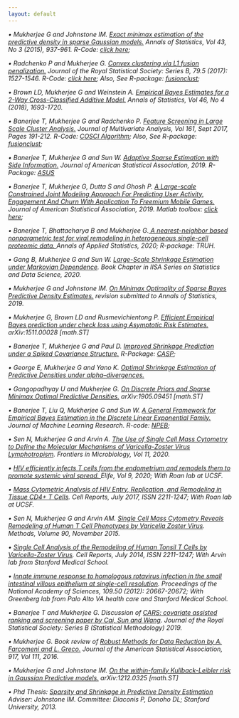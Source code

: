 ```yaml
---
layout: default
---
```


_&#8226; Mukherjee G and Johnstone IM. <a href='https://arxiv.org/abs/1211.2071'><em>Exact minimax estimation of the predictive density in sparse Gaussian models.</em></a> Annals of Statistics, Vol 43, No 3 (2015), 937-961. R-Code: <a href='https://gmukherjee.github.io/Software/2014-01-31-pde/'><em>click here</em></a>;_

_&#8226; Radchenko P and Mukherjee G. <a href='https://arxiv.org/pdf/1412.0753.pdf'><em>Convex clustering via L1 fusion penalization.</em></a> Journal of the Royal Statistical Society: Series B, 79.5 (2017): 1527-1546. R-Code: 
  <a href='https://www.dropbox.com/sh/udjapvtjonod1xy/AABkaqWzXkYpQ-oVAp1Pb6X9a?dl=0'><em>click here</em></a>; Also, See R-package: <a href='https://gmukherjee.github.io/Software/2017-09-19-fusionclust/'><em>fusionclust</em></a>;_
   
_&#8226; Brown LD, Mukherjee G  and Weinstein  A. <a href='https://arxiv.org/pdf/1605.08466.pdf'><em>Empirical Bayes Estimates for a 2-Way Cross-Classified Additive Model.</em></a> Annals of Statistics, Vol 46, No 4 (2018), 1693-1720._

_&#8226; Banerjee T, Mukherjee G and Radchenko P. <a href='https://arxiv.org/pdf/1701.02857.pdf'><em>Feature Screening in Large Scale Cluster Analysis.</em></a> Journal of Multivariate Analysis, Vol 161, Sept 2017, Pages 191-212. R-Code: <a href='https://gmukherjee.github.io/Software/2017-01-10-cosci/'><em>COSCI Algorithm</em></a>; Also, See R-package: <a href='https://gmukherjee.github.io/Software/2017-09-19-fusionclust/'><em>fusionclust</em></a>;_ 

_&#8226; Banerjee T, Mukherjee G and Sun W. <a href='https://arxiv.org/pdf/1811.11930.pdf'> <em>Adaptive Sparse Estimation with Side Information.</em></a> Journal of American Statistical Association, 2019. R-Package: <a href='https://cran.r-project.org/web/packages/asus/index.html'><em>ASUS</em></a>_

_&#8226; Banerjee T, Mukherjee G, Dutta S and Ghosh P. <a href='https://www.tandfonline.com/doi/ref/10.1080/01621459.2019.1611584'><em>A Large-scale Constrained Joint
Modeling Approach For Predicting User Activity, Engagement And Churn With Application
To Freemium Mobile Games.</em></a> Journal of American Statistical Association, 2019. Matlab toolbox: <a href='https://gmukherjee.github.io/Software/2018-12-31-cezij/'><em>click here</em></a>;_

_&#8226; Banerjee T, Bhattacharya B and Mukherjee G.<a href='https://arxiv.org/pdf/2003.02937.pdf'> <em>A nearest-neighbor based nonparametric test for viral remodeling in heterogeneous single-cell proteomic data. </em></a> Annals of Applied Statistics, 2020; R-package: TRUH._

_&#8226; Gang B, Mukherjee G and Sun W. <a href='https://arxiv.org/pdf/2003.01873.pdf'><em>Large-Scale Shrinkage Estimation under Markovian Dependence</em></a>. Book Chapter in IISA Series on Statistics and Data Science, 2020._

_&#8226; Mukherjee G and Johnstone IM. <a href='https://arxiv.org/pdf/1707.04380.pdf'><em>On Minimax Optimality of Sparse Bayes Predictive Density Estimates.</em></a> revision submitted to Annals of Statistics, 2019._

_&#8226; Mukherjee G, Brown LD and  Rusmevichientong P. <a href='https://arxiv.org/pdf/1511.00028.pdf'><em>Efficient Empirical Bayes prediction under check loss using Asymptotic Risk Estimates.</em></a> arXiv:1511.00028 [math.ST]_

_&#8226; Banerjee T, Mukherjee G and Paul D. <a href='https://www.dropbox.com/s/nj62dbw10dsx1e8/casp.pdf?dl=0'> <em>Improved Shrinkage Prediction under a Spiked Covariance
Structure.</em></a> R-Package: <a href='https://github.com/trambakbanerjee/casp#casp'><em>CASP</em></a>;_

_&#8226; George E, Mukherjee G and Yano K. <a href=""><em>Optimal Shrinkage Estimation of Predictive Densities under alpha–divergences.</em></a>_ 

_&#8226; Gangopadhyay U and Mukherjee G. <a href="https://arxiv.org/pdf/1905.09451.pdf"><em>On Discrete Priors and Sparse Minimax Optimal Predictive Densities.</em></a> arXiv:1905.09451 [math.ST]_ 

_&#8226; Banerjee T, Liu Q, Mukherjee G and Sun W. <a href='https://arxiv.org/pdf/1910.08997.pdf'><em>A General Framework for Empirical Bayes Estimation in the Discrete Linear Exponential Family. </em></a> Journal of Machine Learning Research. R-code:  <a href='https://gmukherjee.github.io/Software/2019-10-10-npeb/'><em>NPEB</em></a>;_

_&#8226; Sen N, Mukherjee G and Arvin A. <a href='https://doi.org/10.3389/fmicb.2020.01224'><em>The Use of Single Cell Mass Cytometry to Define the Molecular Mechanisms of Varicella-Zoster Virus Lymphotropism</em></a>. Frontiers in Microbiology, Vol 11, 2020._

_&#8226; <a href='https://elifesciences.org/articles/55487'><em>HIV efficiently infects T cells from the endometrium and remodels them to promote systemic viral spread. </em></a> Elife, Vol 9, 2020; With Roan lab at UCSF._

_&#8226; <a href='http://www.cell.com/cell-reports/pdf/S2211-1247(17)30935-X.pdf'><em>Mass Cytometric Analysis of HIV Entry, Replication, and Remodeling in Tissue CD4+ T Cells</em></a>. Cell Reports, July 2017, ISSN 2211-1247; With Roan lab at UCSF._

_&#8226; Sen N, Mukherjee G and Arvin AM. <a href='https://pubmed.ncbi.nlm.nih.gov/26213183/'><em>Single Cell Mass Cytometry Reveals Remodeling of Human T Cell Phenotypes by Varicella Zoster Virus</em></a>. Methods, Volume 90, November 2015._

_&#8226; <a href='http://www.sciencedirect.com/science/article/pii/S2211124714004938'><em>Single Cell Analysis of the Remodeling of Human Tonsil T Cells by Varicella-Zoster Virus</em></a>. Cell Reports, July 2014, ISSN 2211-1247;  With Arvin lab from Stanford Medical School._

_&#8226; <a href='http://www.pnas.org/content/109/50/20667.abstract'><em>Innate immune response to homologous rotavirus infection in the small intestinal villous epithelium at single-cell resolution</em></a>. Proceedings of the National Academy of Sciences, 109.50 (2012): 20667-20672; With Greenberg lab from Palo Alto VA health care and Stanford Medical School._

_&#8226; Banerjee T and Mukherjee G. <em>Discussion </em> of <a href='https://www.rss.org.uk/Images/PDF/publications/2018/Cai-4-Dec-2018-1.pdf'>CARS: covariate assisted ranking and screening paper by Cai, Sun and Wang</a>. Journal of the Royal Statistical Society: Series B (Statistical Methodology) 2019._ 
 
_&#8226; Mukherjee G. <em>Book review</em> of <a href='https://www.taylorfrancis.com/books/9780429167966'>Robust Methods for Data Reduction by A. Farcomeni and L. Greco.</a> Journal of the American Statistical Association, 917, Vol 111, 2016._

_&#8226; Mukherjee G and Johnstone IM. <a href='https://arxiv.org/pdf/arXiv:1212.0325.pdf'><em>On the within-family Kullback-Leibler risk in Gaussian Predictive models.</em></a> arXiv:1212.0325 [math.ST]_
 
_&#8226; Phd Thesis: <a href='https://www.dropbox.com/s/y9m1dn9k1ko6jd3/gourab-thesis-augmented.pdf?dl=0'><em>Sparsity and Shrinkage in Predictive Density Estimation</em></a> Adviser: Johnstone IM. Committee: Diaconis P, Donoho DL; Stanford University, 2013._

